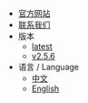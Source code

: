 * [官方网站](https://www.hotdb.com)
* [联系我们](mailto:service@hotdb.com)
* 版本
  * [latest](/zh/latest/) 
  * [v2.5.6](/zh/v2.5.6/) 
* 语言 / Language
  * [中文](/zh/latest/)
  * [English](/en/latest/)
